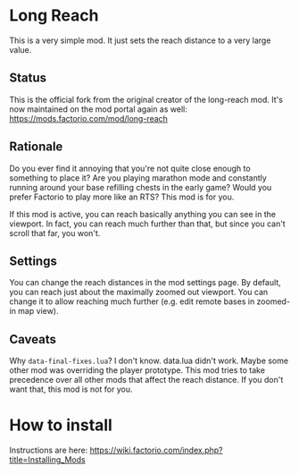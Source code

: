 # Long Reach

This is a very simple mod. It just sets the reach distance to a very large
value.

## Status

This is the official fork from the original creator of the long-reach mod. It's now maintained on the mod portal again as well: https://mods.factorio.com/mod/long-reach


## Rationale

Do you ever find it annoying that you're not quite close enough to something to
place it? Are you playing marathon mode and constantly running around your base
refilling chests in the early game? Would you prefer Factorio to play more like
an RTS? This mod is for you.

If this mod is active, you can reach basically anything you can see in the
viewport. In fact, you can reach much further than that, but since you can't
scroll that far, you won't.

## Settings

You can change the reach distances in the mod settings page. By default, you
can reach just about the maximally zoomed out viewport. You can change it to allow
reaching much further (e.g. edit remote bases in zoomed-in map view).

## Caveats

Why `data-final-fixes.lua`? I don't know. data.lua didn't work. Maybe some other
mod was overriding the player prototype. This mod tries to take precedence
over all other mods that affect the reach distance. If you don't want that, this
mod is not for you.

# How to install
Instructions are here: https://wiki.factorio.com/index.php?title=Installing_Mods
